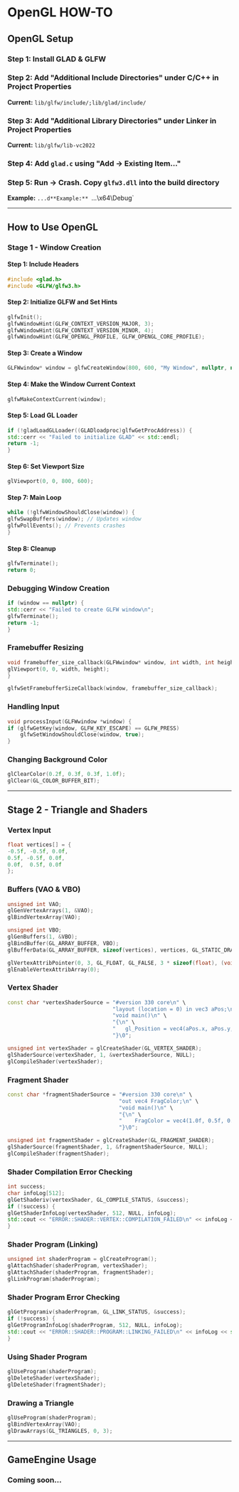 # OpenGL HOW-TO

## OpenGL Setup

### Step 1: Install GLAD & GLFW

### Step 2: Add "Additional Include Directories" under C/C++ in Project Properties  
**Current:** `lib/glfw/include/;lib/glad/include/`

### Step 3: Add "Additional Library Directories" under Linker in Project Properties  
**Current:** `lib/glfw/lib-vc2022`

### Step 4: Add `glad.c` using "Add -> Existing Item..."

### Step 5: Run -> Crash. Copy `glfw3.dll` into the build directory  
**Example:** `...d**Example:** `...\x64\Debug`

---

## How to Use OpenGL

### Stage 1 - Window Creation

#### Step 1: Include Headers
```cpp
#include <glad.h>
#include <GLFW/glfw3.h>
```

#### Step 2: Initialize GLFW and Set Hints
```cpp
glfwInit();
glfwWindowHint(GLFW_CONTEXT_VERSION_MAJOR, 3);
glfwWindowHint(GLFW_CONTEXT_VERSION_MINOR, 4);
glfwWindowHint(GLFW_OPENGL_PROFILE, GLFW_OPENGL_CORE_PROFILE);
```

#### Step 3: Create a Window
```cpp
GLFWwindow* window = glfwCreateWindow(800, 600, "My Window", nullptr, nullptr);
```

#### Step 4: Make the Window Current Context
```cpp
glfwMakeContextCurrent(window);
```

#### Step 5: Load GL Loader
```cpp
if (!gladLoadGLLoader((GLADloadproc)glfwGetProcAddress)) {
std::cerr << "Failed to initialize GLAD" << std::endl;
return -1;
}
```

#### Step 6: Set Viewport Size
```cpp
glViewport(0, 0, 800, 600);
```

#### Step 7: Main Loop
```cpp
while (!glfwWindowShouldClose(window)) {
glfwSwapBuffers(window); // Updates window
glfwPollEvents(); // Prevents crashes
}
```

#### Step 8: Cleanup
```cpp
glfwTerminate();
return 0;
```

### Debugging Window Creation
```cpp
if (window == nullptr) {
std::cerr << "Failed to create GLFW window\n";
glfwTerminate();
return -1;
}
```

### Framebuffer Resizing
```cpp
void framebuffer_size_callback(GLFWwindow* window, int width, int height) {
glViewport(0, 0, width, height);
}

glfwSetFramebufferSizeCallback(window, framebuffer_size_callback);
```

### Handling Input
```cpp
void processInput(GLFWwindow *window) {
if (glfwGetKey(window, GLFW_KEY_ESCAPE) == GLFW_PRESS)
    glfwSetWindowShouldClose(window, true);
}
```

### Changing Background Color
```cpp
glClearColor(0.2f, 0.3f, 0.3f, 1.0f);
glClear(GL_COLOR_BUFFER_BIT);
```

---

## Stage 2 - Triangle and Shaders

### Vertex Input
```cpp
float vertices[] = {
-0.5f, -0.5f, 0.0f,
0.5f, -0.5f, 0.0f,
0.0f,  0.5f, 0.0f
};
```

### Buffers (VAO & VBO)
```cpp
unsigned int VAO;
glGenVertexArrays(1, &VAO);
glBindVertexArray(VAO);

unsigned int VBO;
glGenBuffers(1, &VBO);
glBindBuffer(GL_ARRAY_BUFFER, VBO);
glBufferData(GL_ARRAY_BUFFER, sizeof(vertices), vertices, GL_STATIC_DRAW);

glVertexAttribPointer(0, 3, GL_FLOAT, GL_FALSE, 3 * sizeof(float), (void*)0);
glEnableVertexAttribArray(0);
```

### Vertex Shader
```cpp
const char *vertexShaderSource = "#version 330 core\n" \
                                 "layout (location = 0) in vec3 aPos;\n" \
                                 "void main()\n" \
                                 "{\n" \
                                 "   gl_Position = vec4(aPos.x, aPos.y, aPos.z, 1.0);\n" \
                                 "}\0";

unsigned int vertexShader = glCreateShader(GL_VERTEX_SHADER);
glShaderSource(vertexShader, 1, &vertexShaderSource, NULL);
glCompileShader(vertexShader);
```

### Fragment Shader
```cpp
const char *fragmentShaderSource = "#version 330 core\n" \
                                   "out vec4 FragColor;\n" \
                                   "void main()\n" \
                                   "{\n" \
                                   "    FragColor = vec4(1.0f, 0.5f, 0.2f, 1.0f);\n" \
                                   "}\0";

unsigned int fragmentShader = glCreateShader(GL_FRAGMENT_SHADER);
glShaderSource(fragmentShader, 1, &fragmentShaderSource, NULL);
glCompileShader(fragmentShader);
```

### Shader Compilation Error Checking
```cpp
int success;
char infoLog[512];
glGetShaderiv(vertexShader, GL_COMPILE_STATUS, &success);
if (!success) {
glGetShaderInfoLog(vertexShader, 512, NULL, infoLog);
std::cout << "ERROR::SHADER::VERTEX::COMPILATION_FAILED\n" << infoLog << std::endl;
}
```

### Shader Program (Linking)
```cpp
unsigned int shaderProgram = glCreateProgram();
glAttachShader(shaderProgram, vertexShader);
glAttachShader(shaderProgram, fragmentShader);
glLinkProgram(shaderProgram);
```

### Shader Program Error Checking
```cpp
glGetProgramiv(shaderProgram, GL_LINK_STATUS, &success);
if (!success) {
glGetProgramInfoLog(shaderProgram, 512, NULL, infoLog);
std::cout << "ERROR::SHADER::PROGRAM::LINKING_FAILED\n" << infoLog << std::endl;
}
```

### Using Shader Program
```cpp
glUseProgram(shaderProgram);
glDeleteShader(vertexShader);
glDeleteShader(fragmentShader);
```

### Drawing a Triangle
```cpp
glUseProgram(shaderProgram);
glBindVertexArray(VAO);
glDrawArrays(GL_TRIANGLES, 0, 3);
```

---

## GameEngine Usage
### Coming soon...

